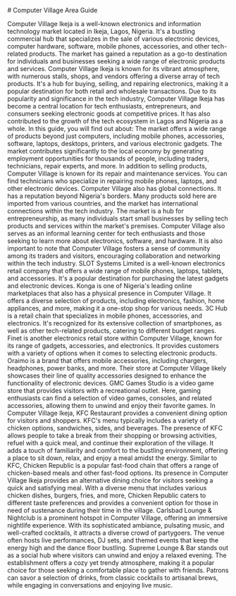 \# Computer Village Area Guide

Computer Village Ikeja is a well\-known electronics and information technology market located in Ikeja, Lagos, Nigeria. It's a bustling commercial hub that specializes in the sale of various electronic devices, computer hardware, software, mobile phones, accessories, and other tech\-related products. The market has gained a reputation as a go\-to destination for individuals and businesses seeking a wide range of electronic products and services. Computer Village Ikeja is known for its vibrant atmosphere, with numerous stalls, shops, and vendors offering a diverse array of tech products. It's a hub for buying, selling, and repairing electronics, making it a popular destination for both retail and wholesale transactions. Due to its popularity and significance in the tech industry, Computer Village Ikeja has become a central location for tech enthusiasts, entrepreneurs, and consumers seeking electronic goods at competitive prices. It has also contributed to the growth of the tech ecosystem in Lagos and Nigeria as a whole. In this guide, you will find out about: The market offers a wide range of products beyond just computers, including mobile phones, accessories, software, laptops, desktops, printers, and various electronic gadgets. The market contributes significantly to the local economy by generating employment opportunities for thousands of people, including traders, technicians, repair experts, and more. In addition to selling products, Computer Village is known for its repair and maintenance services. You can find technicians who specialize in repairing mobile phones, laptops, and other electronic devices. Computer Village also has global connections. It has a reputation beyond Nigeria's borders. Many products sold here are imported from various countries, and the market has international connections within the tech industry. The market is a hub for entrepreneurship, as many individuals start small businesses by selling tech products and services within the market's premises. Computer Village also serves as an informal learning center for tech enthusiasts and those seeking to learn more about electronics, software, and hardware. It is also important to note that Computer Village fosters a sense of community among its traders and visitors, encouraging collaboration and networking within the tech industry. SLOT Systems Limited is a well\-known electronics retail company that offers a wide range of mobile phones, laptops, tablets, and accessories. It's a popular destination for purchasing the latest gadgets and electronic devices. Konga is one of Nigeria's leading online marketplaces that also has a physical presence in Computer Village. It offers a diverse selection of products, including electronics, fashion, home appliances, and more, making it a one\-stop shop for various needs. 3C Hub is a retail chain that specializes in mobile phones, accessories, and electronics. It's recognized for its extensive collection of smartphones, as well as other tech\-related products, catering to different budget ranges. Finet is another electronics retail store within Computer Village, known for its range of gadgets, accessories, and electronics. It provides customers with a variety of options when it comes to selecting electronic products. Oraimo is a brand that offers mobile accessories, including chargers, headphones, power banks, and more. Their store at Computer Village likely showcases their line of quality accessories designed to enhance the functionality of electronic devices. GMC Games Studio is a video game store that provides visitors with a recreational outlet. Here, gaming enthusiasts can find a selection of video games, consoles, and related accessories, allowing them to unwind and enjoy their favorite games. In Computer Village Ikeja, KFC Restaurant provides a convenient dining option for visitors and shoppers. KFC's menu typically includes a variety of chicken options, sandwiches, sides, and beverages. The presence of KFC allows people to take a break from their shopping or browsing activities, refuel with a quick meal, and continue their exploration of the village. It adds a touch of familiarity and comfort to the bustling environment, offering a place to sit down, relax, and enjoy a meal amidst the energy. Similar to KFC, Chicken Republic is a popular fast\-food chain that offers a range of chicken\-based meals and other fast\-food options. Its presence in Computer Village Ikeja provides an alternative dining choice for visitors seeking a quick and satisfying meal. With a diverse menu that includes various chicken dishes, burgers, fries, and more, Chicken Republic caters to different taste preferences and provides a convenient option for those in need of sustenance during their time in the village. Carlsbad Lounge \& Nightclub is a prominent hotspot in Computer Village, offering an immersive nightlife experience. With its sophisticated ambiance, pulsating music, and well\-crafted cocktails, it attracts a diverse crowd of partygoers. The venue often hosts live performances, DJ sets, and themed events that keep the energy high and the dance floor bustling. Supreme Lounge \& Bar stands out as a social hub where visitors can unwind and enjoy a relaxed evening. The establishment offers a cozy yet trendy atmosphere, making it a popular choice for those seeking a comfortable place to gather with friends. Patrons can savor a selection of drinks, from classic cocktails to artisanal brews, while engaging in conversations and enjoying live music.